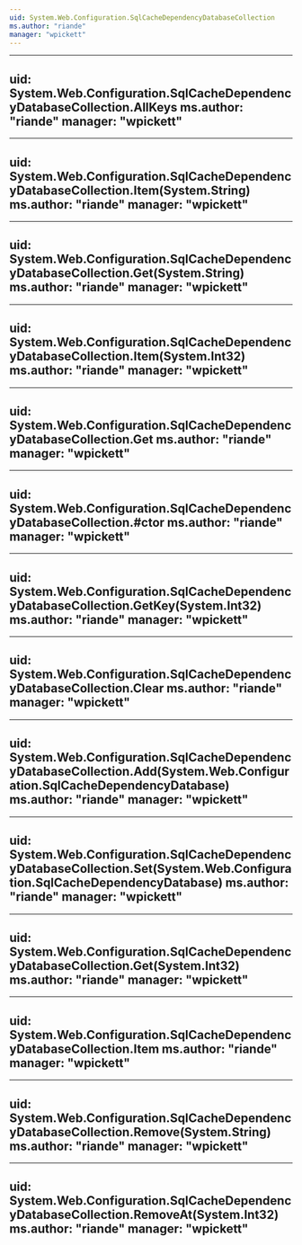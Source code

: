 ```yaml
---
uid: System.Web.Configuration.SqlCacheDependencyDatabaseCollection
ms.author: "riande"
manager: "wpickett"
---
```


---
uid: System.Web.Configuration.SqlCacheDependencyDatabaseCollection.AllKeys
ms.author: "riande"
manager: "wpickett"
---

---
uid: System.Web.Configuration.SqlCacheDependencyDatabaseCollection.Item(System.String)
ms.author: "riande"
manager: "wpickett"
---

---
uid: System.Web.Configuration.SqlCacheDependencyDatabaseCollection.Get(System.String)
ms.author: "riande"
manager: "wpickett"
---

---
uid: System.Web.Configuration.SqlCacheDependencyDatabaseCollection.Item(System.Int32)
ms.author: "riande"
manager: "wpickett"
---

---
uid: System.Web.Configuration.SqlCacheDependencyDatabaseCollection.Get
ms.author: "riande"
manager: "wpickett"
---

---
uid: System.Web.Configuration.SqlCacheDependencyDatabaseCollection.#ctor
ms.author: "riande"
manager: "wpickett"
---

---
uid: System.Web.Configuration.SqlCacheDependencyDatabaseCollection.GetKey(System.Int32)
ms.author: "riande"
manager: "wpickett"
---

---
uid: System.Web.Configuration.SqlCacheDependencyDatabaseCollection.Clear
ms.author: "riande"
manager: "wpickett"
---

---
uid: System.Web.Configuration.SqlCacheDependencyDatabaseCollection.Add(System.Web.Configuration.SqlCacheDependencyDatabase)
ms.author: "riande"
manager: "wpickett"
---

---
uid: System.Web.Configuration.SqlCacheDependencyDatabaseCollection.Set(System.Web.Configuration.SqlCacheDependencyDatabase)
ms.author: "riande"
manager: "wpickett"
---

---
uid: System.Web.Configuration.SqlCacheDependencyDatabaseCollection.Get(System.Int32)
ms.author: "riande"
manager: "wpickett"
---

---
uid: System.Web.Configuration.SqlCacheDependencyDatabaseCollection.Item
ms.author: "riande"
manager: "wpickett"
---

---
uid: System.Web.Configuration.SqlCacheDependencyDatabaseCollection.Remove(System.String)
ms.author: "riande"
manager: "wpickett"
---

---
uid: System.Web.Configuration.SqlCacheDependencyDatabaseCollection.RemoveAt(System.Int32)
ms.author: "riande"
manager: "wpickett"
---
